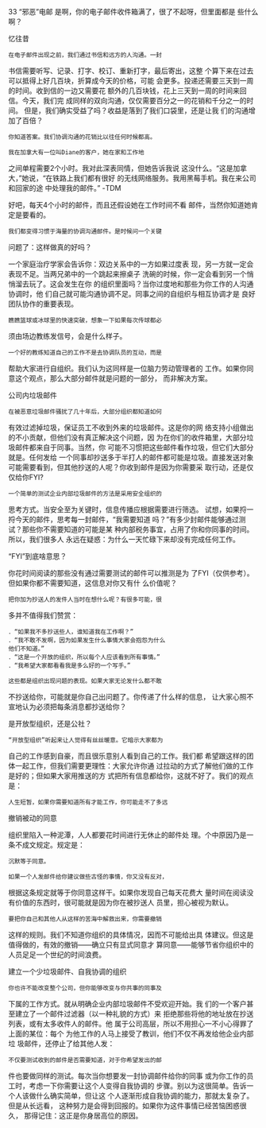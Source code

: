 33 “邪恶”电邮
    是啊，你的电子邮件收件箱满了，很了不起呀，但里面都是
些什么啊？


忆往昔

    在电子邮件出现之前，我们通过书信和远方的人沟通。一封
书信需要听写、记录、打字、校订、重新打字，最后寄出，这整
个算下来在过去可以抵得上好几百块，折算成今天的价格，可能
会更多。投递还需要三天到一周的时间。收到信的一边又需要花
额外的几百块钱，花上三天到一周的时间来回信。今天，我们完
成同样的双向沟通，仅仅需要百分之一的花销和千分之一的时间。
但是，我们确实受益了吗？收益是落到了我们口袋里，还是让我
们的沟通增加了百倍？

    你知道答案。我们协调沟通的花销比以往任何时候都高。

    我在加拿大有一位叫Diane的客户，她在家和工作地
之间单程需要2个小时。我对此深表同情，但她告诉我说
这没什么。“这是加拿大，”她说，“在铁路上我们都有很好
的无线网络服务。我用黑莓手机。我在来公司和回家的途
中处理我的邮件。”
-TDM

  好吧，每天4个小时的邮件，而且还假设她在工作时间不看
邮件，当然你知道她肯定是要看的。

    我们都变得习惯于海量的协调沟通邮件。是时候问一个关键
问题了：这样做真的好吗？

  一个家庭治疗学家会告诉你：双边关系中的一方如果过度表
现，另一方就一定会表现不足。当两兄弟中的一个跳起来擦桌子
洗碗的时候，你一定会看到另一个悄悄溜去玩了。这会发生在你
的组织里面吗？当你过度地和那些为你工作的人沟通协调时，他
们自己就可能沟通协调不足。同事之间的自组织与相互协调才是
良好团队协作的重要表现。

    瞧瞧篮球或冰球里的快速突破，想象一下如果每次传球都必
须由场边教练发信号，会是什么样子。

    一个好的教练知道自己的工作不是去协调队员的互动，而是
帮助大家进行自组织。我们认为这同样是一位脑力劳动管理者的
工作。如果你同意这个观点，那么大部分邮件就是问题的一部分，
而非解决方案。

公司内垃圾邮件

    在被恶意垃圾邮件骚扰了几十年后，大部分组织都知道如何
有效过滤掉垃圾，保证员工不收到外来的垃圾邮件。这是你的网
络支持小组做出的不小贡献，但他们没有真正解决这个问题，因
为在你们的收件箱里，大部分垃圾邮件都来自于同事。当然，你
可能不习惯把这些邮件看作垃圾，但它们大部分就是。任何发给
一个同事却抄送多于半打人的邮件都可能是垃圾。直接发送对象
可能需要看到，但其他抄送的人呢？你收到邮件是因为你需要采
取行动，还是仅仅给你FYI?

    一个简单的测试企业内部垃圾邮件的方法是采用安全组织的
思考方式。当安全至为关键时，信息传播应根据需要进行筛选。
试想，如果捋一捋今天的邮件，思考每一封邮件，“我需要知道
吗？”有多少封邮件能够通过测试？那些你不需要知道的可能是某
种内部税务事宜，占用了你和你同事的时间。所以，我们很多人
永远在疑惑：为什么一天忙碌下来却没有完成任何工作。

“FYI”到底啥意思？

  你花时间阅读的那些没有通过需要测试的邮件可以推测是为
了FYI（仅供参考）。但如果你都不需要知道，这信息对你又有什
么价值呢？

    把你加为抄送人的发件人当时在想什么呢？有很多可能，很
多并不值得我们赞赏：

    ．“如果我不多抄送些人，谁知道我在工作啊？”
    ．“我不敢不发啊，因为如果发生什么事情大家会抱怨为什么
    他们不知道。”
    ．“这是一个开放的组织，所以每个人应该看到所有事情。”
    ．“我希望大家都看看我是多么好的一个写手。”

    这些都是组织出现问题的表现。如果大家无论发什么都不敢
不抄送给你，可能就是你自己出问题了。你传递了什么样的信息，
让大家心照不宣地认为必须把每条消息都抄送给你？

是开放型组织，还是公社？

    “开放型组织”听起来让人觉得有丝丝暖意。它暗示大家都为
自己的工作感到自豪，而且很乐意别人看到自己的工作。我们都
希望跟这样的团体一起工作，但我们需要更理性：大家允许你通
过拉动的方式了解他们做的工作是好的；但如果大家用推送的方
式把所有信息都给你，这就不好了。我们的观点是：

    人生短暂，如果你需要知道所有才能工作，你可能走不了多远

撤销被动的同意

组织里陷入一种泥潭，人人都要花时间进行无休止的邮件处
理。个中原因乃是一条不成文规定。规定是：

    沉默等于同意。
    
    如果一个人发邮件给你建议做些古怪的事情，你又没有反对，
根据这条规定就等于你同意这样干。如果你发现自己每天花费大
量时间在阅读没有价值的东西时，很可能就是因为你在被抄送人
员里，担心被视为默认。
    
    要把你自己和其他人从这样的苦海中解救出来，你需要撤销
这样的规则。我们不知道你组织的具体情况，因而不可能给出具
体建议。但这是值得做的，有效的撤销——确立只有显式同意才
算同意——能够节省你组织中的人员足足一个世纪的时间浪费。

建立一个少垃圾邮件、自我协调的组织

    你也许不能改变整个公司，但你能够改变与你共事的同事及
下属的工作方式。就从明确企业内部垃圾邮件不受欢迎开始。我
们的一个客户甚至建立了一个邮件过滤器（以一种礼貌的方式）来
拒绝那些将他的地址放在抄送列表，或有太多收件人的邮件。他
属于公司高层，所以不用担心一不小心得罪了上面的某位：每个
为他工作的人马上接受了教训，他们不仅不再发给他企业内部垃
圾邮件，还停止了给其他人发：

    不仅要测试收到的邮件是否需要知道，对于你希望发出的邮
件也要做同样的测试。每次当你想要发一封协调邮件给你的同事
或为你工作的员工时，考虑一下你需要让这个人变得自我协调的
步骤。别以为这很简单。告诉一个人该做什么确实简单，但让这
个人逐渐形成自我协调的能力，那就太复杂了。但是从长远看，
这种努力是会得到回报的。如果你为这件事情已经苦恼困惑很久，
那得记住：这正是你身居高位的原因。